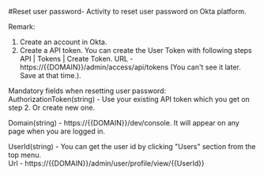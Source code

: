 ﻿#Reset user  password- Activity to reset user password on Okta platform.

Remark:
1. Create an account in Okta.
2. Create a API token. You can create the User Token with following steps   API | Tokens | Create Token.
   URL - https://{{DOMAIN}}/admin/access/api/tokens (You can't see it later. Save at that time.).

Mandatory fields when resetting user password:<br />
AuthorizationToken(string) - Use your existing API token which you get on step 2. Or create new one.<br />

Domain(string) - https://{{DOMAIN}}/dev/console. It will appear on any page when you are logged in.<br />

UserId(string) -  You can get the user id by clicking "Users" section from the top menu.  
				  Url - https://{{DOMAIN}}/admin/user/profile/view/{{UserId}} <br />